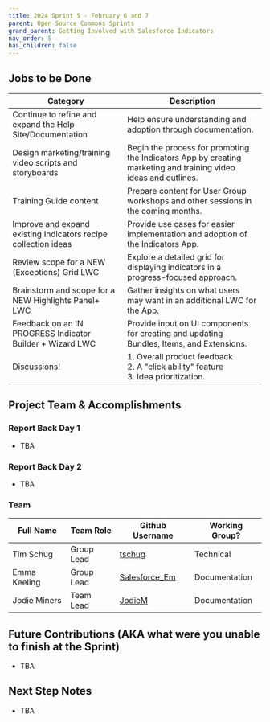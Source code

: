 ```yaml
---
title: 2024 Sprint 5 - February 6 and 7
parent: Open Source Commons Sprints
grand_parent: Getting Involved with Salesforce Indicators
nav_order: 5
has_children: false
---
```


## Jobs to be Done

Category|Description 
---|---
Continue to refine and expand the Help Site/Documentation|Help ensure understanding and adoption through documentation.
Design marketing/training video scripts and storyboards|Begin the process for promoting the Indicators App by creating marketing and training video ideas and outlines.
Training Guide content|Prepare content for User Group workshops and other sessions in the coming months.
Improve and expand existing Indicators recipe collection ideas|Provide use cases for easier implementation and adoption of the Indicators App.
Review scope for a NEW (Exceptions) Grid LWC|Explore a detailed grid for displaying indicators in a progress-focused approach.
Brainstorm and scope for a NEW Highlights Panel+ LWC|Gather insights on what users may want in an additional LWC for the App.
Feedback on an IN PROGRESS Indicator Builder + Wizard LWC|Provide input on UI components for creating and updating Bundles, Items, and Extensions.
Discussions!| 1. Overall product feedback <br>2. A "click ability" feature <br>3. Idea prioritization.


## Project Team & Accomplishments
### Report Back Day 1

* TBA

### Report Back Day 2

* TBA 

### Team

Full Name            | Team Role     | Github Username                                    | Working Group? 
------------         | ------------- | -------------                                      |-------------   
Tim Schug   | Group Lead | [tschug](https://github.com/tschug)                            | Technical
Emma Keeling | Group Lead | [Salesforce_Em](https://github.com/Salesforce-Em)| Documentation
Jodie Miners | Team Lead | [JodieM](https://github.com/JodieM) | Documentation


## Future Contributions (AKA what were you unable to finish at the Sprint)

* TBA

## Next Step Notes

* TBA

